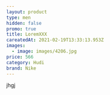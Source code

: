 ```yaml
---
layout: product
type: men
hidden: false
promo: true
title: LoremXXX
careatedAt: 2021-02-19T13:33:13.953Z
images:
  - image: images/4206.jpg
price: 566
category: Hudi
brand: Nike
---
```

jhgj